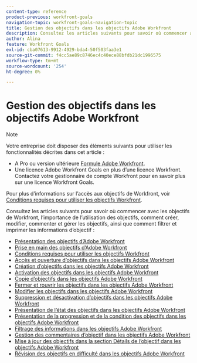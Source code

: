 ```yaml
---
content-type: reference
product-previous: workfront-goals
navigation-topic: workfront-goals-navigation-topic
title: Gestion des objectifs dans les objectifs Adobe Workfront
description: Consultez les articles suivants pour savoir où commencer avec les objectifs de Workfront, l’importance de l’utilisation des objectifs, comment créer, modifier, commenter et gérer les objectifs, ainsi que comment filtrer et imprimer les informations d’objectif.
author: Alina
feature: Workfront Goals
exl-id: cba07613-9912-4929-bda4-50f503faa3e1
source-git-commit: f4cc5ae89c8746ec4c40ece88bfdb21dc1996575
workflow-type: tm+mt
source-wordcount: '254'
ht-degree: 0%

---
```


# Gestion des objectifs dans les objectifs Adobe Workfront

<!--drafted for P&P new model: the note at the top will need to be replaced with this:

Your organization must have the following to use the functionality described in this article:

* For the legacy plan and license structure: 

  * A Pro or higher [Adobe Workfront plan](https://www.workfront.com/plans). 
  * An Adobe Workfront Goals license in addition to a Workfront license.

* For the current plan and license structure:

  * An Ultimate plan 
    
    Or
    
    An additional license for Adobe Workfront Goals for the Prime or Select Adobe Workfront plans. <is there a link we can add here for the plans and what they contain?!>

Contact your Workfront account manager to learn about a Workfront Goals license.

For additional information about access to Workfront Goals, see [Requirements to use Workfront Goals](../workfront-goals/goal-management/access-needed-for-wf-goals.md).
-->

>[!NOTE]
>
>Votre entreprise doit disposer des éléments suivants pour utiliser les fonctionnalités décrites dans cet article :
>
>* A Pro ou version ultérieure [Formule Adobe Workfront](https://www.workfront.com/plans).
>* Une licence Adobe Workfront Goals en plus d’une licence Workfront.
   >Contactez votre gestionnaire de compte Workfront pour en savoir plus sur une licence Workfront Goals.
>
>Pour plus d’informations sur l’accès aux objectifs de Workfront, voir [Conditions requises pour utiliser les objectifs Workfront](../../workfront-goals/goal-management/access-needed-for-wf-goals.md).


Consultez les articles suivants pour savoir où commencer avec les objectifs de Workfront, l’importance de l’utilisation des objectifs, comment créer, modifier, commenter et gérer les objectifs, ainsi que comment filtrer et imprimer les informations d’objectif :

* [Présentation des objectifs d’Adobe Workfront](../../workfront-goals/goal-management/wf-goals-overview.md)
* [Prise en main des objectifs d’Adobe Workfront](../../workfront-goals/goal-management/getting-started-with-wf-goals.md)
* [Conditions requises pour utiliser les objectifs Workfront](../../workfront-goals/goal-management/access-needed-for-wf-goals.md)
* [Accès et ouverture d’objectifs dans les objectifs Adobe Workfront](../../workfront-goals/goal-management/access-goals-in-wf-goals.md)
* [Création d’objectifs dans les objectifs Adobe Workfront](../../workfront-goals/goal-management/create-goals.md)
* [Activation des objectifs dans les objectifs Adobe Workfront](../../workfront-goals/goal-management/activate-goals.md)
* [Copie d’objectifs dans les objectifs Adobe Workfront](../../workfront-goals/goal-management/copy-goals.md)
* [Fermer et rouvrir les objectifs dans les objectifs Adobe Workfront](../../workfront-goals/goal-management/close-and-reopen-goals.md)
* [Modifier les objectifs dans les objectifs Adobe Workfront](../../workfront-goals/goal-management/edit-goals.md)
* [Suppression et désactivation d’objectifs dans les objectifs Adobe Workfront](../../workfront-goals/goal-management/delete-and-deactivate-goals.md)
* [Présentation de l’état des objectifs dans les objectifs Adobe Workfront](../../workfront-goals/goal-management/goal-status-overview.md)
* [Présentation de la progression et de la condition des objectifs dans les objectifs Adobe Workfront](../../workfront-goals/goal-management/calculate-goal-progress.md)
* [Filtrage des informations dans les objectifs Adobe Workfront](../../workfront-goals/goal-management/filter-information-wf-goals.md)
* [Gestion des commentaires d’objectif dans les objectifs Adobe Workfront](../../workfront-goals/goal-management/manage-goal-comments.md)
* [Mise à jour des objectifs dans la section Détails de l’objectif dans les objectifs Adobe Workfront](../../workfront-goals/goal-management/update-goals-in-goal-details-panel.md)
* [Révision des objectifs en difficulté dans les objectifs Adobe Workfront](../../workfront-goals/goal-management/view-in-trouble-goals.md)
